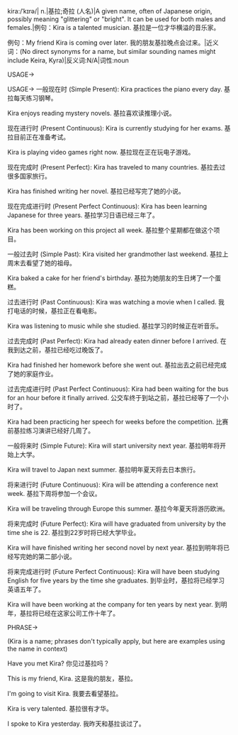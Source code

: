 kira:/ˈkɪrə/| n.|基拉;奇拉 (人名)|A given name, often of Japanese origin, possibly meaning "glittering" or "bright".  It can be used for both males and females.|例句：Kira is a talented musician. 基拉是一位才华横溢的音乐家。

例句：My friend Kira is coming over later. 我的朋友基拉晚点会过来。|近义词：(No direct synonyms for a name, but similar sounding names might include Keira, Kyra)|反义词:N/A|词性:noun

USAGE->

USAGE->
一般现在时 (Simple Present):
Kira practices the piano every day.  基拉每天练习钢琴。

Kira enjoys reading mystery novels. 基拉喜欢读推理小说。


现在进行时 (Present Continuous):
Kira is currently studying for her exams. 基拉目前正在准备考试。

Kira is playing video games right now.  基拉现在正在玩电子游戏。


现在完成时 (Present Perfect):
Kira has traveled to many countries. 基拉去过很多国家旅行。

Kira has finished writing her novel.  基拉已经写完了她的小说。


现在完成进行时 (Present Perfect Continuous):
Kira has been learning Japanese for three years. 基拉学习日语已经三年了。

Kira has been working on this project all week. 基拉整个星期都在做这个项目。


一般过去时 (Simple Past):
Kira visited her grandmother last weekend. 基拉上周末去看望了她的祖母。

Kira baked a cake for her friend's birthday. 基拉为她朋友的生日烤了一个蛋糕。


过去进行时 (Past Continuous):
Kira was watching a movie when I called. 我打电话的时候，基拉正在看电影。

Kira was listening to music while she studied.  基拉学习的时候正在听音乐。


过去完成时 (Past Perfect):
Kira had already eaten dinner before I arrived. 在我到达之前，基拉已经吃过晚饭了。

Kira had finished her homework before she went out. 基拉出去之前已经完成了她的家庭作业。


过去完成进行时 (Past Perfect Continuous):
Kira had been waiting for the bus for an hour before it finally arrived. 公交车终于到站之前，基拉已经等了一个小时了。

Kira had been practicing her speech for weeks before the competition.  比赛前基拉练习演讲已经好几周了。


一般将来时 (Simple Future):
Kira will start university next year. 基拉明年将开始上大学。

Kira will travel to Japan next summer. 基拉明年夏天将去日本旅行。


将来进行时 (Future Continuous):
Kira will be attending a conference next week. 基拉下周将参加一个会议。

Kira will be traveling through Europe this summer.  基拉今年夏天将游历欧洲。


将来完成时 (Future Perfect):
Kira will have graduated from university by the time she is 22. 基拉到22岁时将已经大学毕业。

Kira will have finished writing her second novel by next year.  基拉到明年将已经写完她的第二部小说。


将来完成进行时 (Future Perfect Continuous):
Kira will have been studying English for five years by the time she graduates. 到毕业时，基拉将已经学习英语五年了。

Kira will have been working at the company for ten years by next year. 到明年，基拉将已经在这家公司工作十年了。



PHRASE->

(Kira is a name; phrases don't typically apply, but here are examples using the name in context)

Have you met Kira? 你见过基拉吗？

This is my friend, Kira. 这是我的朋友，基拉。

I'm going to visit Kira. 我要去看望基拉。

Kira is very talented. 基拉很有才华。

I spoke to Kira yesterday. 我昨天和基拉谈过了。
